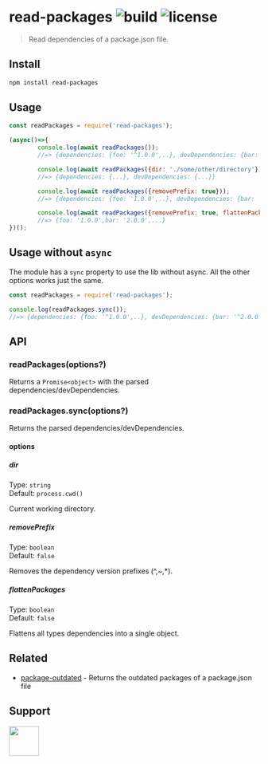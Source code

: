 # read-packages ![build](https://travis-ci.com/RocktimSaikia/read-packages.svg?branch=master) ![license](https://img.shields.io/github/license/rocktimsaikia/read-packages)

> Read dependencies of a package.json file.

## Install
```bash
npm install read-packages
```

## Usage

```js
const readPackages = require('read-packages');

(async()=>{
        console.log(await readPackages());
        //=> {dependencies: {foo: '^1.0.0',..}, devDependencies: {bar: '^2.0.0',...}}

        console.log(await readPackages({dir: './some/other/directory'}));
        //=> {dependencies: {...}, devDependencies: {...}}

        console.log(await readPackages({removePrefix: true}));
        //=> {dependencies: {foo: '1.0.0',..}, devDependencies: {bar: '2.0.0',...}}

        console.log(await readPackages({removePrefix: true, flattenPackages: true}));
        //=> {foo: '1.0.0',bar: '2.0.0',...}
})();
```

## Usage without `async`
The module has a `sync` property to use the lib without async. All the other options works just the same.
```js
const readPackages = require('read-packages');

console.log(readPackages.sync());
//=> {dependencies: {foo: '^1.0.0',..}, devDependencies: {bar: '^2.0.0',...}}
```
## API

### readPackages(options?)

Returns a `Promise<object>` with the parsed dependencies/devDependencies.

### readPackages.sync(options?)

Returns the parsed dependencies/devDependencies.

#### options

##### dir

Type: `string`<br>
Default: `process.cwd()`

Current working directory.

##### removePrefix

Type: `boolean`<br>
Default: `false`

Removes the dependency version prefixes (^,~,*).

##### flattenPackages

Type: `boolean`<br>
Default: `false`

Flattens all types dependencies into a single object.

## Related

- [package-outdated](https://github.com/RocktimSaikia/package-outdated) - Returns the outdated packages of a package.json file

## Support

<a href="https://www.buymeacoffee.com/7BdaxfI"><img src="https://user-images.githubusercontent.com/33410545/91206759-48d5d180-e725-11ea-93b5-754d98c007af.png" height="60px"/></a>
